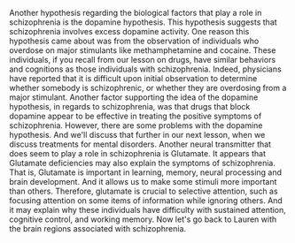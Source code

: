 Another hypothesis regarding the biological factors that play a role in
schizophrenia is the dopamine hypothesis. This hypothesis suggests that
schizophrenia involves excess dopamine activity. One reason this hypothesis
came about was from the observation of individuals who overdose on major
stimulants like methamphetamine and cocaine. These individuals, if you recall
from our lesson on drugs, have similar behaviors and cognitions as those
individuals with schizophrenia. Indeed, physicians have reported that it is
difficult upon initial observation to determine whether somebody is
schizophrenic, or whether they are overdosing from a major stimulant. Another
factor supporting the idea of the dopamine hypothesis, in regards to
schizophrenia, was that drugs that block dopamine appear to be effective in
treating the positive symptoms of schizophrenia. However, there are some
problems with the dopamine hypothesis. And we'll discuss that further in our
next lesson, when we discuss treatments for mental disorders. Another neural
transmitter that does seem to play a role in schizophrenia is Glutamate. It
appears that Glutamate deficiencies may also explain the symptoms of
schizophrenia. That is, Glutamate is important in learning, memory, neural
processing and brain development. And it allows us to make some stimuli more
important than others. Therefore, glutamate is crucial to selective attention,
such as focusing attention on some items of information while ignoring others.
And it may explain why these individuals have difficulty with sustained
attention, cognitive control, and working memory. Now let's go back to Lauren
with the brain regions associated with schizophrenia.

